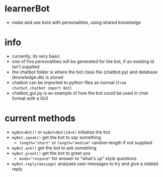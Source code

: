 # learnerBot
- make and use bots with personalities, using shared knowledge

# info
- currently, its very basic
- one of five personalities will be generated for the bot, if an existing id isn't supplied
- the chatbot folder is where the bot class file (chatbot.py) and database (knowledge.db) is stored
- chatbot can be imported to python files as normal (`from chatbot.chatbot import Bot`)
- chatbot_gui.py is an example of how the bot could be used in chat format with a GUI

# current methods
- `myBot=Bot()` or `myBot=Bot(id=4)` initialize the bot
- `myBot.speak()` get the bot to say something
  - `length="short"` or `length="medium"` random length if not supplied
- `myBot.ask()` get the bot to ask something
- `myBot.greet()` get the bot to greet you
  - `mode="respond"` for answer to "what's up" style questions
- `myBot.reply(message)` analyses user messages to try and give a related reply
